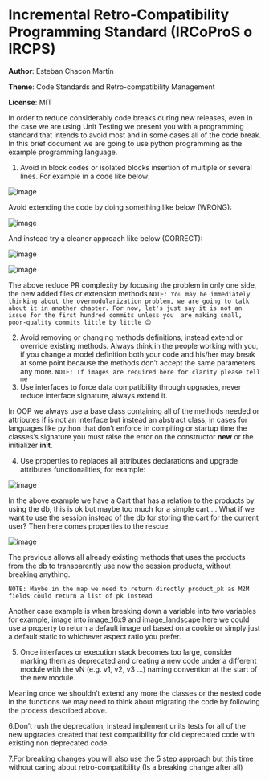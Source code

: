 # Incremental Retro-Compatibility Programming Standard (IRCoProS o IRCPS)

**Author**: Esteban Chacon Martín

**Theme**: Code Standards and Retro-compatibility Management

**License**: MIT

In order to reduce considerably code breaks during new releases, even in the case we are using Unit Testing we present you with a programming standard that intends to avoid most and in some cases all of the code 
break. In this brief document we are going to use python programming as the example programming language.

1. Avoid in block codes or isolated blocks insertion of multiple or several lines.
For example in a code like below:

![image](https://github.com/user-attachments/assets/f4ec1af5-17dc-4adc-bfee-01b8e365e5e8)

Avoid extending the code by doing something like below (WRONG):

![image](https://github.com/user-attachments/assets/ca1c8073-f917-47bc-808a-9a37b8437cee)

And instead try a cleaner approach like below (CORRECT):

![image](https://github.com/user-attachments/assets/04335e4d-766c-448e-8fc9-5cb666024f00)

![image](https://github.com/user-attachments/assets/cc2d99cb-1798-42a7-8f6c-369384d0c490)

The above reduce PR complexity by focusing the problem in only one side, the new added files or extension methods 
`NOTE: You may be immediately thinking about the overmodularization problem, we are going to talk about it in another chapter. For now, let's just say it is not an issue for the first hundred commits unless you 
are making small, poor-quality commits little by little 😉`

2. Avoid removing or changing methods definitions, instead extend or override existing methods.
Always think in the people working with you, if you change a model definition both your code and his/her may break at some point because the methods don’t accept the same parameters any more.
`NOTE: If images are required here for clarity please tell me`
3. Use interfaces to force data compatibility through upgrades, never reduce interface signature, always extend it. 

In OOP we always use a base class containing all of the methods needed or attributes if is not an interface but instead an abstract class, in cases for languages like python that don’t enforce in compiling or startup time the classes’s signature you must raise the error on the constructor __new__ or the initializer __init__.

4. Use properties to replaces all attributes declarations and upgrade attributes functionalities, for example:

![image](https://github.com/user-attachments/assets/10f9209f-1f32-47e7-8628-a6e45d77f4cf)

In the above example we have a Cart that has a relation to the products by using the db, this is ok but maybe too much for a simple cart…. What if we want to use the session instead of the db for storing the 
cart for the current user? Then here comes properties to the rescue.

![image](https://github.com/user-attachments/assets/abec9203-ea34-495e-8221-530d26d87752)

The previous allows all already existing methods that uses the products from the db to transparently use now the session products, without breaking anything.

`NOTE: Maybe in the map we need to return directly product_pk as M2M fields could return a list of pk instead`

Another case example is when breaking down a variable into two variables for example, image into image_16x9 and image_landscape here we could use a property to return a default image url based on a cookie or 
simply just a default static to whichever aspect ratio you prefer. 

5. Once interfaces or execution stack becomes too large, consider marking them as deprecated and creating a new code under a different module with the vN (e.g. v1, v2, v3 …) naming convention at the start of the
new module.

Meaning once we shouldn’t extend any more the classes or the nested code in the functions we may need to think about migrating the code by following the process described above.

6.Don’t rush the deprecation, instead implement units tests for all of the new upgrades created that test compatibility for old deprecated code with existing non deprecated code.

7.For breaking changes you will also use the 5 step approach but this time without caring about retro-compatibility  (Is a breaking change after all) 
